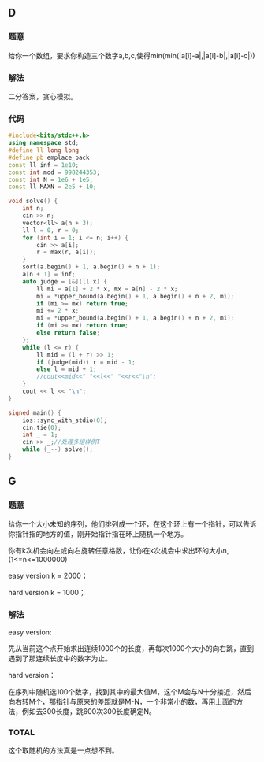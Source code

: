 ## D

### 题意

给你一个数组，要求你构造三个数字a,b,c,使得min(min(|a[i]-a|,|a[i]-b|,|a[i]-c|))

### 解法

二分答案，贪心模拟。

### 代码

```c++
#include<bits/stdc++.h>
using namespace std;
#define ll long long
#define pb emplace_back
const ll inf = 1e10;
const int mod = 998244353;
const int N = 1e6 + 1e5;
const ll MAXN = 2e5 + 10;

void solve() {
    int n;
    cin >> n;
    vector<ll> a(n + 3);
    ll l = 0, r = 0;
    for (int i = 1; i <= n; i++) {
        cin >> a[i];
        r = max(r, a[i]);
    }
    sort(a.begin() + 1, a.begin() + n + 1);
    a[n + 1] = inf;
    auto judge = [&](ll x) {
        ll mi = a[1] + 2 * x, mx = a[n] - 2 * x;
        mi = *upper_bound(a.begin() + 1, a.begin() + n + 2, mi);
        if (mi >= mx) return true;
        mi += 2 * x;
        mi = *upper_bound(a.begin() + 1, a.begin() + n + 2, mi);
        if (mi >= mx) return true;
        else return false;
    };
    while (l <= r) {
        ll mid = (l + r) >> 1;
        if (judge(mid)) r = mid - 1;
        else l = mid + 1;
        //cout<<mid<<" "<<l<<" "<<r<<"\n";
    }
    cout << l << "\n";
}

signed main() {
    ios::sync_with_stdio(0);
    cin.tie(0);
    int _ = 1;
    cin >> _;//处理多组样例T
    while (_--) solve();
}
```

## G

### 题意

给你一个大小未知的序列，他们排列成一个环，在这个环上有一个指针，可以告诉你指针指的地方的值，刚开始指针指在环上随机一个地方。

你有k次机会向左或向右旋转任意格数，让你在k次机会中求出环的大小n,(1<=n<=1000000)

easy version	k = 2000；

hard version 	k = 1000；

### 解法

easy version:

先从当前这个点开始求出连续1000个的长度，再每次1000个大小的向右跳，直到遇到了那连续长度中的数字为止。

hard version：

在序列中随机选100个数字，找到其中的最大值M，这个M会与N十分接近，然后向右转M个，那指针与原来的差距就是M-N，一个非常小的数，再用上面的方法，例如去300长度，跳600次300长度确定N。

### TOTAL

这个取随机的方法真是一点想不到。